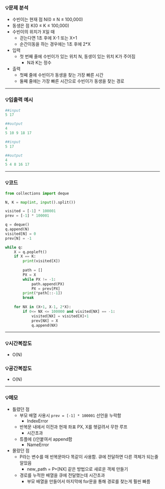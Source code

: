 ### 💡문제 분석

- 수빈이는 현재 점 N(0 ≤ N ≤ 100,000)
- 동생은 점 K(0 ≤ K ≤ 100,000)
- 수빈이의 위치가 X일 때
    - 걷는다면 1초 후에 X-1 또는 X+1
    - 순간이동을 하는 경우에는 1초 후에 2*X
- 입력
    - 첫 번째 줄에 수빈이가 있는 위치 N, 동생이 있는 위치 K가 주어짐
        - N과 K는 정수
- 출력
    - 첫째 줄에 수빈이가 동생을 찾는 가장 빠른 시간
    - 둘째 줄에는 가장 빠른 시간으로 수빈이가 동생을 찾는 경로

---

### 💡입출력 예시

```python
##input
5 17

##output
4
5 10 9 18 17

##input
5 17

##output
4
5 4 8 16 17
```

---

### 💡코드

```python
from collections import deque

N, K = map(int, input().split())

visited = [-1] * 100001
prev = [-1] * 100001

q = deque()
q.append(N)
visited[N] = 0
prev[N] = -1

while q:
    X = q.popleft()
    if X == K:
        print(visited[X])
        
        path = []
        PX = X
        while PX != -1:
            path.append(PX)
            PX = prev[PX]
        print(*path[::-1])
        break
        
    for NX in (X+1, X-1, 2*X):
        if 0<= NX <= 100000 and visited[NX] == -1:
            visited[NX] = visited[X]+1
            prev[NX] = X
            q.append(NX)
```

---

### 💡시간복잡도

- O(N)

### 💡공간복잡도

- O(N)

---

### 💡메모

- 틀렸던 점
    - 부모 배열 사용시 `prev = [-1] * 100001` 선언을 누락함
        - IndexError
    - 반복문 내에서 이전과 현재 좌표 PX, X를 헷갈려서 무한 루프
        - 시간초과
    - 튜플에 ()안붙여서 append함
        - NameError
- 몰랐던 점
    - P라는 변수를 매 반복문마다 똑같이 사용함. 큐에 전달하면 다른 객체가 되는줄 알았음
        - new_path = P+[NX] 같은 방법으로 새로운 객체 만들기
    - 경로를 누적한 배열을 큐에 전달했는데 시간초과
        - 부모 배열을 만들어서 마지막에 for문을 통해 경로를 찾는게 훨씬 빠름